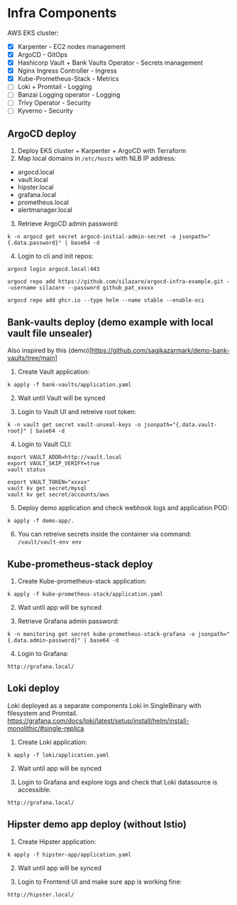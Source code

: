 # Infra Components

AWS EKS cluster:
- [x] Karpenter - EC2 nodes management
- [x] ArgoCD - GitOps
- [x] Hashicorp Vault + Bank Vaults Operator - Secrets management
- [x] Nginx Ingress Controller - Ingress
- [x] Kube-Prometheus-Stack - Metrics
- [ ] Loki + Promtail - Logging
- [ ] Banzai Logging operator - Logging
- [ ] Trivy Operator - Security
- [ ] Kyverno - Security

## ArgoCD deploy

1) Deploy EKS cluster + Karpenter + ArgoCD with Terraform
2) Map local domains in `/etc/hosts` with NLB IP address:
  - argocd.local
  - vault.local
  - hipster.local
  - grafana.local
  - prometheus.local
  - alertmanager.local

3) Retrieve ArgoCD admin password:
```
k -n argocd get secret argocd-initial-admin-secret -o jsonpath="{.data.password}" | base64 -d
```

4) Login to cli and init repos:
```
argocd login argocd.local:443

argocd repo add https://github.com/silazare/argocd-infra-example.git --username silazare --password github_pat_xxxxx

argocd repo add ghcr.io --type helm --name stable --enable-oci
```

## Bank-vaults deploy (demo example with local vault file unsealer)

Also inspired by this (demo)[https://github.com/sagikazarmark/demo-bank-vaults/tree/main]

1) Create Vault application:
```
k apply -f bank-vaults/application.yaml
```

2) Wait until Vault will be synced

3) Login to Vault UI and retreive root token:
```
k -n vault get secret vault-unseal-keys -o jsonpath="{.data.vault-root}" | base64 -d
```

4) Login to Vault CLI:
```
export VAULT_ADDR=http://vault.local
export VAULT_SKIP_VERIFY=true
vault status

export VAULT_TOKEN="xxxxx"
vault kv get secret/mysql
vault kv get secret/accounts/aws
```

5) Deploy demo application and check webhook logs and application POD:
```
k apply -f demo-app/.
```

6) You can retreive secrets inside the container via command: `/vault/vault-env env`

## Kube-prometheus-stack deploy

1) Create Kube-prometheus-stack application:
```
k apply -f kube-prometheus-stack/application.yaml
```

2) Wait until app will be synced

3) Retrieve Grafana admin password:
```
k -n monitoring get secret kube-prometheus-stack-grafana -o jsonpath="{.data.admin-password}" | base64 -d
```

4) Login to Grafana:
```
http://grafana.local/
```

## Loki deploy

Loki deployed as a separate components Loki in SingleBinary with filesystem and Promtail.
https://grafana.com/docs/loki/latest/setup/install/helm/install-monolithic/#single-replica

1) Create Loki application:
```
k apply -f loki/application.yaml
```

2) Wait until app will be synced

3) Login to Grafana and explore logs and check that Loki datasource is accessible:
```
http://grafana.local/
```

## Hipster demo app deploy (without Istio)

1) Create Hipster application:
```
k apply -f hipster-app/application.yaml
```

2) Wait until app will be synced

3) Login to Frontend UI and make sure app is working fine:
```
http://hipster.local/
```
